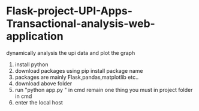 # Flask-project-UPI-Apps-Transactional-analysis-web-application
dynamically analysis the upi data and plot the graph
1. install python 
2. download packages using pip install package name
3. packages are mainly Flask,pandas,matplotlib etc..
4. download above folder 
5. run "python app.py " in cmd remain one thing you must in project folder in cmd 
6. enter the local host
